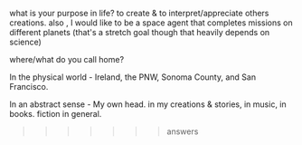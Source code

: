 what is your purpose in life?
to create & to interpret/appreciate others creations. also , I would like to be a space agent that completes missions on different planets (that's a stretch goal though that heavily depends on science) 


where/what do you call home? 

In the physical world - Ireland, the PNW, Sonoma County, and San Francisco. 

In an abstract sense - My own head. in my creations & stories, in music, in books. fiction in general. 
>>>>>>> answers
